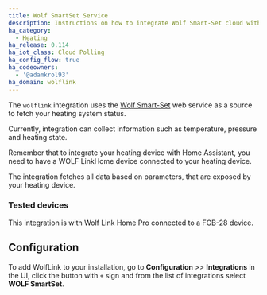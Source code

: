 ```yaml
---
title: Wolf SmartSet Service
description: Instructions on how to integrate Wolf Smart-Set cloud within Home Assistant.
ha_category:
  - Heating
ha_release: 0.114
ha_iot_class: Cloud Polling
ha_config_flow: true
ha_codeowners:
  - '@adamkrol93'
ha_domain: wolflink
---
```


The `wolflink` integration uses the [Wolf Smart-Set](https://www.wolf-smartset.com/) web service as a source to fetch your heating system status.

Currently, integration can collect information such as temperature, pressure and heating state. 

Remember that to integrate your heating device with Home Assistant, you need to have a WOLF LinkHome device connected to your heating device.

The integration fetches all data based on parameters, that are exposed by your heating device.

### Tested devices

This integration is with Wolf Link Home Pro connected to a FGB-28 device.

## Configuration

To add WolfLink to your installation, go to **Configuration** >> **Integrations** in the UI, click the button with `+` sign and from the list of integrations select **WOLF SmartSet**.
